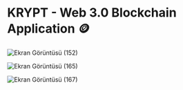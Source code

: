 # KRYPT - Web 3.0 Blockchain Application 🪙

![Ekran Görüntüsü (152)](https://user-images.githubusercontent.com/85782760/202261141-6d88ce7b-a76d-47be-a5dc-53d7b115d697.png)

![Ekran Görüntüsü (165)](https://user-images.githubusercontent.com/85782760/202260686-ff2eec67-5f03-4de1-a7b6-6ce4f20dd448.png)

![Ekran Görüntüsü (167)](https://user-images.githubusercontent.com/85782760/202260789-a669f1f8-d371-46a7-9dab-ce70d7416e01.png)
